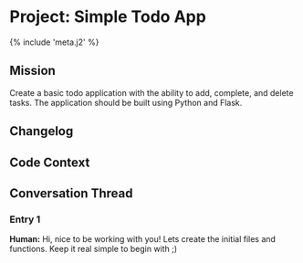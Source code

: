 # Project: Simple Todo App

{% include 'meta.j2' %}

## Mission

Create a basic todo application with the ability to add, complete, and delete tasks. The application should be built
using Python and Flask.

## Changelog

## Code Context

## Conversation Thread

### Entry 1

**Human:** Hi, nice to be working with you! Lets create the initial files and functions. Keep it real simple to begin with ;)
